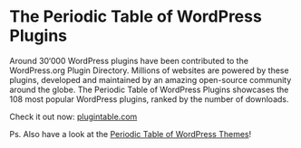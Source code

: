 The Periodic Table of WordPress Plugins
===========

Around 30‘000 WordPress plugins have been contributed to the WordPress.org Plugin Directory.
Millions of websites are powered by these plugins, developed and maintained by an amazing open-source community around the globe.
The Periodic Table of WordPress Plugins showcases the 108 most popular WordPress plugins, ranked by the number of downloads.

Check it out now: [plugintable.com](http://plugintable.com)

Ps. Also have a look at the [Periodic Table of WordPress Themes](http://wpthemetable.com)!